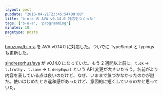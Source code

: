 ```yaml
---
layout: post
pubdate: "2016-04-21T23:45:54+09:00"
title: 'b-o-a の AVA v0.14.0 対応をつくった'
tags: ['b-o-a', 'programming']
minutes: 10
pagetype: posts
---
```

[bouzuya/b-o-a][] を AVA v0.14.0 に対応した。ついでに TypeScript と typings も更新した。

[sindresorhus/ava][] が v0.14.0 になっていた。もう 2 週間以上前に。`t.ok` → `t.truthy` 、`t.same` → `t.deepEqual` という API 変更が大きいだろう。名前がより内容を表している点は良いのだけど、なぜ、いままで気づかなかったのかが謎だ。使いはじめたとき違和感があったけど、意図的に短くしているのかと思っていた。

[bouzuya/b-o-a]: https://github.com/bouzuya/b-o-a
[sindresorhus/ava]: https://github.com/sindresorhus/ava
